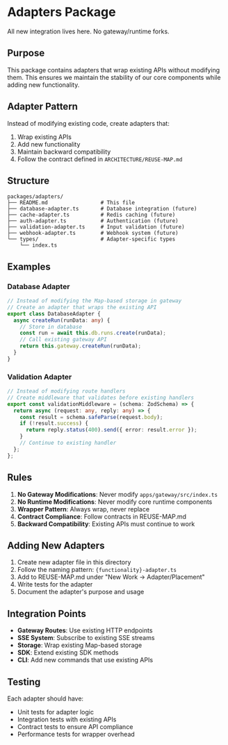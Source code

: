 # Adapters Package

All new integration lives here. No gateway/runtime forks.

## Purpose

This package contains adapters that wrap existing APIs without modifying them. This ensures we maintain the stability of our core components while adding new functionality.

## Adapter Pattern

Instead of modifying existing code, create adapters that:
1. Wrap existing APIs
2. Add new functionality
3. Maintain backward compatibility
4. Follow the contract defined in `ARCHITECTURE/REUSE-MAP.md`

## Structure

```
packages/adapters/
├── README.md                 # This file
├── database-adapter.ts       # Database integration (future)
├── cache-adapter.ts          # Redis caching (future)
├── auth-adapter.ts           # Authentication (future)
├── validation-adapter.ts     # Input validation (future)
├── webhook-adapter.ts        # Webhook system (future)
└── types/                    # Adapter-specific types
    └── index.ts
```

## Examples

### Database Adapter
```typescript
// Instead of modifying the Map-based storage in gateway
// Create an adapter that wraps the existing API
export class DatabaseAdapter {
  async createRun(runData: any) {
    // Store in database
    const run = await this.db.runs.create(runData);
    // Call existing gateway API
    return this.gateway.createRun(runData);
  }
}
```

### Validation Adapter
```typescript
// Instead of modifying route handlers
// Create middleware that validates before existing handlers
export const validationMiddleware = (schema: ZodSchema) => {
  return async (request: any, reply: any) => {
    const result = schema.safeParse(request.body);
    if (!result.success) {
      return reply.status(400).send({ error: result.error });
    }
    // Continue to existing handler
  };
};
```

## Rules

1. **No Gateway Modifications**: Never modify `apps/gateway/src/index.ts`
2. **No Runtime Modifications**: Never modify core runtime components
3. **Wrapper Pattern**: Always wrap, never replace
4. **Contract Compliance**: Follow contracts in REUSE-MAP.md
5. **Backward Compatibility**: Existing APIs must continue to work

## Adding New Adapters

1. Create new adapter file in this directory
2. Follow the naming pattern: `{functionality}-adapter.ts`
3. Add to REUSE-MAP.md under "New Work → Adapter/Placement"
4. Write tests for the adapter
5. Document the adapter's purpose and usage

## Integration Points

- **Gateway Routes**: Use existing HTTP endpoints
- **SSE System**: Subscribe to existing SSE streams
- **Storage**: Wrap existing Map-based storage
- **SDK**: Extend existing SDK methods
- **CLI**: Add new commands that use existing APIs

## Testing

Each adapter should have:
- Unit tests for adapter logic
- Integration tests with existing APIs
- Contract tests to ensure API compliance
- Performance tests for wrapper overhead
